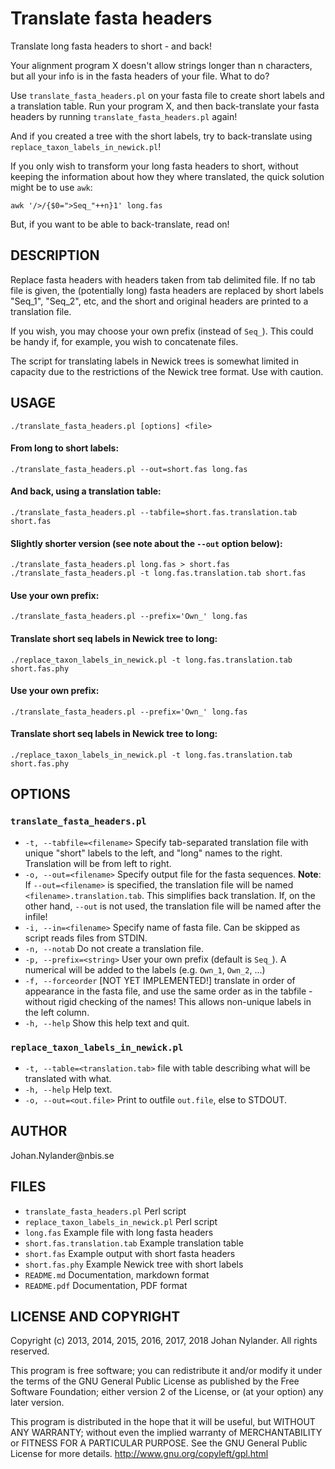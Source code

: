 # Translate fasta headers

Translate long fasta headers to short - and back!

Your alignment program X doesn't allow strings longer than n characters, but all your info is
in the fasta headers of your file. What to do?

Use `translate_fasta_headers.pl` on your fasta file to create short labels and a translation
table. Run your program X, and then back-translate your fasta headers by running `translate_fasta_headers.pl` again!

And if you created a tree with the short labels, try to back-translate using `replace_taxon_labels_in_newick.pl`!

If you only wish to transform your long fasta headers to short, without keeping the information
about how they where translated, the quick solution might be to use `awk`:

    awk '/>/{$0=">Seq_"++n}1' long.fas

But, if you want to be able to back-translate, read on!


## DESCRIPTION

Replace fasta headers with headers taken from tab delimited file. If no tab file is given,
the (potentially long) fasta headers are replaced by short labels "Seq\_1", "Seq\_2", etc, and
the short and original headers are printed to a translation file.

If you wish, you may choose your own prefix (instead of `Seq_`). This could be handy if, for
example, you wish to concatenate files. 

The script for translating labels in Newick trees is somewhat limited in capacity due to the
restrictions of the Newick tree format. Use with caution.


## USAGE

    ./translate_fasta_headers.pl [options] <file>

#### From long to short labels:

    ./translate_fasta_headers.pl --out=short.fas long.fas

#### And back, using a translation table:

    ./translate_fasta_headers.pl --tabfile=short.fas.translation.tab short.fas

#### Slightly shorter version (see note about the `--out` option below):

    ./translate_fasta_headers.pl long.fas > short.fas
    ./translate_fasta_headers.pl -t long.fas.translation.tab short.fas

#### Use your own prefix:

    ./translate_fasta_headers.pl --prefix='Own_' long.fas 

#### Translate short seq labels in Newick tree to long:

    ./replace_taxon_labels_in_newick.pl -t long.fas.translation.tab short.fas.phy

#### Use your own prefix:

    ./translate_fasta_headers.pl --prefix='Own_' long.fas 

#### Translate short seq labels in Newick tree to long:

    ./replace_taxon_labels_in_newick.pl -t long.fas.translation.tab short.fas.phy


## OPTIONS

### `translate_fasta_headers.pl`

* `-t, --tabfile=<filename>`  Specify tab-separated translation file with unique "short" labels to the left,
and "long" names to the right. Translation will be from left to right.
* `-o, --out=<filename>`  Specify output file for the fasta sequences.
**Note**: If `--out=<filename>` is specified, the translation file will be named
`<filename>.translation.tab`. This simplifies back translation.
If, on the other hand, `--out` is not used, the translation file will be named after the infile!
* `-i, --in=<filename>`  Specify name of fasta file. Can be skipped as script reads files from STDIN.
* `-n, --notab`  Do not create a translation file.
* `-p, --prefix=<string>`  User your own prefix (default is `Seq_`). A numerical will be added to the
labels (e.g. `Own_1`, `Own_2`, ...)
* `-f, --forceorder`  [NOT YET IMPLEMENTED!] translate in order of appearance in the fasta file, and use
the same order as in the tabfile - without rigid checking of the names! This
allows non-unique labels in the left column.
* `-h, --help`  Show this help text and quit.

### `replace_taxon_labels_in_newick.pl`

* `-t, --table=<translation.tab>`  file with table describing what will be translated with what.
* `-h, --help`  Help text.
* `-o, --out=<out.file>`  Print to outfile `out.file`, else to STDOUT.


## AUTHOR

Johan.Nylander\@nbis.se 


## FILES

* `translate_fasta_headers.pl`  Perl script
* `replace_taxon_labels_in_newick.pl`  Perl script
* `long.fas`  Example file with long fasta headers
* `short.fas.translation.tab`  Example translation table
* `short.fas`  Example output with short fasta headers
* `short.fas.phy`  Example Newick tree with short labels
* `README.md`  Documentation, markdown format
* `README.pdf`  Documentation, PDF format


## LICENSE AND COPYRIGHT

Copyright (c) 2013, 2014, 2015, 2016, 2017, 2018 Johan Nylander. All rights reserved.

This program is free software; you can redistribute it and/or
modify it under the terms of the GNU General Public License
as published by the Free Software Foundation; either version 2
of the License, or (at your option) any later version.

This program is distributed in the hope that it will be useful,
but WITHOUT ANY WARRANTY; without even the implied warranty of
MERCHANTABILITY or FITNESS FOR A PARTICULAR PURPOSE.  See the
GNU General Public License for more details. 
http://www.gnu.org/copyleft/gpl.html 

